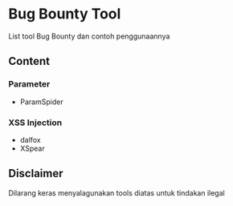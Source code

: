 # Bug Bounty Tool
List tool Bug Bounty dan contoh penggunaannya

## Content

### Parameter
- ParamSpider

### XSS Injection
- dalfox
- XSpear


## Disclaimer
Dilarang keras menyalagunakan tools diatas untuk tindakan ilegal